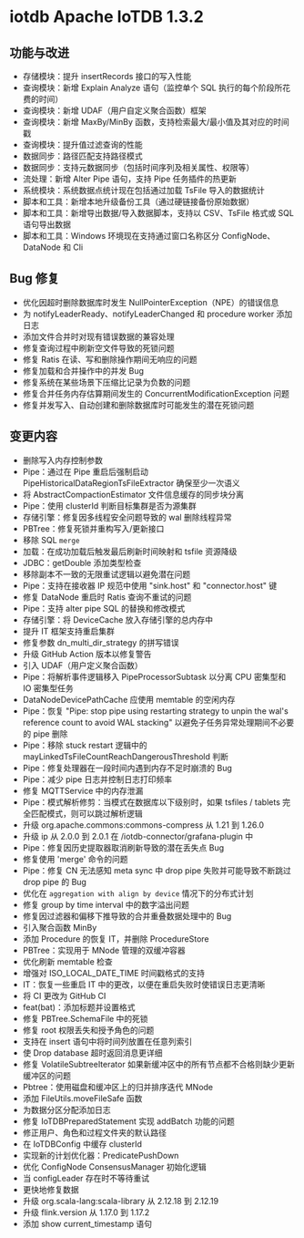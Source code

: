 # iotdb Apache IoTDB 1.3.2

## 功能与改进

- 存储模块：提升 insertRecords 接口的写入性能
- 查询模块：新增 Explain Analyze 语句（监控单个 SQL 执行的每个阶段所花费的时间）
- 查询模块：新增 UDAF（用户自定义聚合函数）框架
- 查询模块：新增 MaxBy/MinBy 函数，支持检索最大/最小值及其对应的时间戳
- 查询模块：提升值过滤查询的性能
- 数据同步：路径匹配支持路径模式
- 数据同步：支持元数据同步（包括时间序列及相关属性、权限等）
- 流处理：新增 Alter Pipe 语句，支持 Pipe 任务插件的热更新
- 系统模块：系统数据点统计现在包括通过加载 TsFile 导入的数据统计
- 脚本和工具：新增本地升级备份工具（通过硬链接备份原始数据）
- 脚本和工具：新增导出数据/导入数据脚本，支持以 CSV、TsFile 格式或 SQL 语句导出数据
- 脚本和工具：Windows 环境现在支持通过窗口名称区分 ConfigNode、DataNode 和 Cli

## Bug 修复

- 优化因超时删除数据库时发生 NullPointerException（NPE）的错误信息
- 为 notifyLeaderReady、notifyLeaderChanged 和 procedure worker 添加日志
- 添加文件合并时对现有错误数据的兼容处理
- 修复查询过程中刷新空文件导致的死锁问题
- 修复 Ratis 在读、写和删除操作期间无响应的问题
- 修复加载和合并操作中的并发 Bug
- 修复系统在某些场景下压缩比记录为负数的问题
- 修复合并任务内存估算期间发生的 ConcurrentModificationException 问题
- 修复并发写入、自动创建和删除数据库时可能发生的潜在死锁问题

## 变更内容

- 删除写入内存控制参数
- Pipe：通过在 Pipe 重启后强制启动 PipeHistoricalDataRegionTsFileExtractor 确保至少一次语义
- 将 AbstractCompactionEstimator 文件信息缓存的同步块分离
- Pipe：使用 clusterId 判断目标集群是否为源集群
- 存储引擎：修复因多线程安全问题导致的 wal 删除线程异常
- PBTree：修复死锁并重构写入/更新接口
- 移除 SQL `merge`
- 加载：在成功加载后触发最后刷新时间映射和 tsfile 资源降级
- JDBC：getDouble 添加类型检查
- 移除副本不一致的无限重试逻辑以避免潜在问题
- Pipe：支持在接收器 IP 规范中使用 "sink.host" 和 "connector.host" 键
- 修复 DataNode 重启时 Ratis 查询不重试的问题
- Pipe：支持 alter pipe SQL 的替换和修改模式
- 存储引擎：将 DeviceCache 放入存储引擎的总内存中
- 提升 IT 框架支持重启集群
- 修复参数 dn_multi_dir_strategy 的拼写错误
- 升级 GitHub Action 版本以修复警告
- 引入 UDAF（用户定义聚合函数）
- Pipe：将解析事件逻辑移入 PipeProcessorSubtask 以分离 CPU 密集型和 IO 密集型任务
- DataNodeDevicePathCache 应使用 memtable 的空闲内存
- Pipe：恢复 "Pipe: stop pipe using restarting strategy to unpin the wal's reference count to avoid WAL stacking" 以避免子任务异常处理期间不必要的 pipe 删除
- Pipe：移除 stuck restart 逻辑中的 mayLinkedTsFileCountReachDangerousThreshold 判断
- Pipe：修复处理器在一段时间内遇到内存不足时崩溃的 Bug
- Pipe：减少 pipe 日志并控制日志打印频率
- 修复 MQTTService 中的内存泄漏
- Pipe：模式解析修剪：当模式在数据库以下级别时，如果 tsfiles / tablets 完全匹配模式，则可以跳过解析逻辑
- 升级 org.apache.commons:commons-compress 从 1.21 到 1.26.0
- 升级 ip 从 2.0.0 到 2.0.1 在 /iotdb-connector/grafana-plugin 中
- Pipe：修复因历史提取器取消刷新导致的潜在丢失点 Bug
- 修复使用 'merge' 命令的问题
- Pipe：修复 CN 无法感知 meta sync 中 drop pipe 失败并可能导致不断跳过 drop pipe 的 Bug
- 优化在 `aggregation with align by device` 情况下的分布式计划
- 修复 group by time interval 中的数字溢出问题
- 修复因过滤器和偏移下推导致的合并重叠数据处理中的 Bug
- 引入聚合函数 MinBy
- 添加 Procedure 的恢复 IT，并删除 ProcedureStore
- PBTree：实现用于 MNode 管理的双缓冲容器
- 优化刷新 memtable 检查
- 增强对 ISO_LOCAL_DATE_TIME 时间戳格式的支持
- IT：恢复一些重启 IT 中的更改，以便在重启失败时使错误日志更清晰
- 将 CI 更改为 GitHub CI
- feat(bat)：添加标题并设置格式
- 修复 PBTree.SchemaFile 中的死锁
- 修复 root 权限丢失和授予角色的问题
- 支持在 insert 语句中将时间列放置在任意列索引
- 使 Drop database 超时返回消息更详细
- 修复 VolatileSubtreeIterator 如果新缓冲区中的所有节点都不合格则缺少更新缓冲区的问题
- Pbtree：使用磁盘和缓冲区上的归并排序迭代 MNode
- 添加 FileUtils.moveFileSafe 函数
- 为数据分区分配添加日志
- 修复 IoTDBPreparedStatement 实现 addBatch 功能的问题
- 修正用户、角色和过程文件夹的默认路径
- 在 IoTDBConfig 中缓存 clusterId
- 实现新的计划优化器：PredicatePushDown
- 优化 ConfigNode ConsensusManager 初始化逻辑
- 当 configLeader 存在时不等待重试
- 更快地修复数据
- 升级 org.scala-lang:scala-library 从 2.12.18 到 2.12.19
- 升级 flink.version 从 1.17.0 到 1.17.2
- 添加 show current_timestamp 语句
```